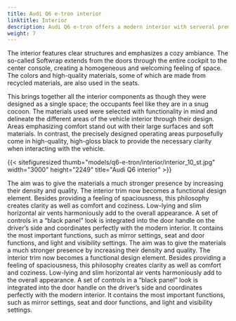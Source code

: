 ```yaml
---
title: Audi Q6 e-tron interior
linktitle: Interior
description: Audi Q6 e-tron offers a modern interior with serveral premium features.
weight: 7
---
```

<!-- markdownlint-disable MD033 -->

The interior features clear structures and emphasizes a cozy ambiance. The so-called Softwrap extends from the doors through the entire cockpit to the center console, creating a homogeneous and welcoming feeling of space. The colors and high-quality materials, some of which are made from recycled materials, are also used in the seats.

This brings together all the interior components as though they were designed as a single space; the occupants feel like they are in a snug cocoon. The materials used were selected with functionality in mind and delineate the different areas of the vehicle interior through their design. Areas emphasizing comfort stand out with their large surfaces and soft materials. In contrast, the precisely designed operating areas purposefully come in high-quality, high-gloss black to provide the necessary clarity when interacting with the vehicle.

{{< sitefiguresized thumb="models/q6-e-tron/interior/interior_10_st.jpg" width="3000" height="2249" title="Audi Q6 interior" >}}

The aim was to give the materials a much stronger presence by increasing their density and quality. The interior trim now becomes a functional design element. Besides providing a feeling of spaciousness, this philosophy creates clarity as well as comfort and coziness. Low-lying and slim horizontal air vents harmoniously add to the overall appearance. A set of controls in a “black panel” look is integrated into the door handle on the driver’s side and coordinates perfectly with the modern interior. It contains the most important functions, such as mirror settings, seat and door functions, and light and visibility settings.
The aim was to give the materials a much stronger presence by increasing their density and quality. The interior trim now becomes a functional design element. Besides providing a feeling of spaciousness, this philosophy creates clarity as well as comfort and coziness. Low-lying and slim horizontal air vents harmoniously add to the overall appearance. A set of controls in a “black panel” look is integrated into the door handle on the driver’s side and coordinates perfectly with the modern interior. It contains the most important functions, such as mirror settings, seat and door functions, and light and visibility settings.

